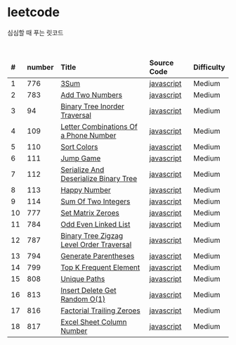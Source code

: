 # leetcode

<p>심심할 때 푸는 릿코드</p>
<br/>

<table>
<thead>
    <tr>
       <td><b>#</b></td>
       <td><b>number</b></td>
       <td><b>Title</b></td>
       <td><b>Source Code</b></td>
       <td><b>Difficulty</b></td>
    </tr>
</thead>
<tbody>
    <tr>
        <td>1</td>
        <td>776</td>
        <td><a href="https://leetcode.com/explore/interview/card/top-interview-questions-medium/103/array-and-strings/776/">3Sum</a></td>
        <td><a href="https://github.com/leedoopal/leetcode/blob/main/776-3Sum/3Sum.js">javascript</a></td>
        <td>Medium</td>  
    </tr>
    <tr>
        <td>2</td>
        <td>783</td>
        <td><a href="https://leetcode.com/explore/interview/card/top-interview-questions-medium/107/linked-list/783/">Add Two Numbers</a></td>
        <td><a href="https://github.com/leedoopal/leetcode/blob/main/783-AddTwoNumbers/AddTwoNumbers.js">javascript</a></td>
        <td>Medium</td>  
    </tr>
    <tr>
        <td>3</td>
        <td>94</td>
        <td><a href="https://leetcode.com/problems/binary-tree-inorder-traversal/">Binary Tree Inorder Traversal</a></td>
        <td><a href="https://github.com/leedoopal/leetcode/blob/main/94-BinaryTreeInorderTraversal/BinaryTreeInorderTraversal.js">javascript</a></td>
        <td>Medium</td>  
    </tr>
    <tr>
        <td>4</td>
        <td>109</td>
        <td><a href="https://leetcode.com/explore/interview/card/top-interview-questions-medium/109/backtracking/793/">Letter Combinations Of a Phone Number</a></td>
        <td><a href="https://github.com/leedoopal/leetcode/blob/main/109-LetterCombinationsOfAPhoneNumber/LetterCombinationsOfAPhoneNumber.js">javascript</a></td>
        <td>Medium</td>  
    </tr>
    <tr>
        <td>5</td>
        <td>110</td>
        <td><a href="https://leetcode.com/explore/interview/card/top-interview-questions-medium/110/sorting-and-searching/798/">Sort Colors</a></td>
        <td><a href="https://github.com/leedoopal/leetcode/blob/main/110-SortColors/SortColors.js">javascript</a></td>
        <td>Medium</td>  
    </tr>
    <tr>
        <td>6</td>
        <td>111</td>
        <td><a href="https://leetcode.com/explore/interview/card/top-interview-questions-medium/111/dynamic-programming/807/">Jump Game</a></td>
        <td><a href="https://github.com/leedoopal/leetcode/blob/main/111-JumpGame/JumpGame.js">javascript</a></td>
        <td>Medium</td>  
    </tr>
    <tr>
        <td>7</td>
        <td>112</td>
        <td><a href="https://leetcode.com/explore/interview/card/top-interview-questions-medium/112/design/812/">Serialize And Deserialize Binary Tree</a></td>
        <td><a href="https://github.com/leedoopal/leetcode/blob/main/112-SerializeAndDeserializeBinaryTree/SerializeAndDeserializeBinaryTree.js">javascript</a></td>
        <td>Medium</td>  
    </tr>
    <tr>
        <td>8</td>
        <td>113</td>
        <td><a href="https://leetcode.com/explore/interview/card/top-interview-questions-medium/113/math/815/">Happy Number</a></td>
        <td><a href="https://github.com/leedoopal/leetcode/blob/main/113-HappyNumber/HappyNumber.js">javascript</a></td>
        <td>Medium</td>  
    </tr>
    <tr>
        <td>9</td>
        <td>114</td>
        <td><a href="https://leetcode.com/explore/interview/card/top-interview-questions-medium/114/others/822/">Sum Of Two Integers</a></td>
        <td><a href="https://github.com/leedoopal/leetcode/blob/main/114-SumOfTwoIntegers/SumOfTwoIntegers.js">javascript</a></td>
        <td>Medium</td>  
    </tr>
    <tr>
        <td>10</td>
        <td>777</td>
        <td><a href="https://leetcode.com/explore/interview/card/top-interview-questions-medium/103/array-and-strings/777/">Set Matrix Zeroes</a></td>
        <td><a href="https://github.com/leedoopal/leetcode/blob/main/777-SetMatrixZeroes/SetMatrixZeroes.js">javascript</a></td>
        <td>Medium</td>  
    </tr>
    <tr>
        <td>11</td>
        <td>784</td>
        <td><a href="https://leetcode.com/explore/interview/card/top-interview-questions-medium/107/linked-list/784/">Odd Even Linked List</a></td>
        <td><a href="https://github.com/leedoopal/leetcode/blob/main/784-OddEvenLinkedList/OddEvenLinkedList.js">javascript</a></td>
        <td>Medium</td>  
    </tr>
    <tr>
        <td>12</td>
        <td>787</td>
        <td><a href="https://leetcode.com/explore/interview/card/top-interview-questions-medium/108/trees-and-graphs/787/">Binary Tree Zigzag Level Order Traversal</a></td>
        <td><a href="https://github.com/leedoopal/leetcode/blob/main/787-BinaryTreeZigzagLevelOrderTraversal/BinaryTreeZigzagLevelOrderTraversal.js">javascript</a></td>
        <td>Medium</td>  
    </tr>
    <tr>
        <td>13</td>
        <td>794</td>
        <td><a href="https://leetcode.com/explore/interview/card/top-interview-questions-medium/109/backtracking/794/">Generate Parentheses</a></td>
        <td><a href="https://github.com/leedoopal/leetcode/blob/main/794-GenerateParentheses/GenerateParentheses.js">javascript</a></td>
        <td>Medium</td>  
    </tr>
    <tr>
        <td>14</td>
        <td>799</td>
        <td><a href="https://leetcode.com/explore/interview/card/top-interview-questions-medium/110/sorting-and-searching/799/">Top K Frequent Element</a></td>
        <td><a href="https://github.com/leedoopal/leetcode/blob/main/799-TopKFrequentElements/TopKFrequentElements.js">javascript</a></td>
        <td>Medium</td>  
    </tr>
    <tr>
        <td>15</td>
        <td>808</td>
        <td><a href="https://leetcode.com/explore/interview/card/top-interview-questions-medium/111/dynamic-programming/808/">Unique Paths</a></td>
        <td><a href="https://github.com/leedoopal/leetcode/blob/main/808-UniquePaths/UniquePaths.js">javascript</a></td>
        <td>Medium</td>  
    </tr>
    <tr>
        <td>16</td>
        <td>813</td>
        <td><a href="https://leetcode.com/explore/interview/card/top-interview-questions-medium/112/design/813/">Insert Delete Get Random O(1)</a></td>
        <td><a href="https://github.com/leedoopal/leetcode/blob/main/813-InsertDeleteGetRandomO(1)/InsertDeleteGetRandomO(1).js">javascript</a></td>
        <td>Medium</td>  
    </tr>
    <tr>
        <td>17</td>
        <td>816</td>
        <td><a href="https://leetcode.com/explore/interview/card/top-interview-questions-medium/113/math/816/">Factorial Trailing Zeroes</a></td>
        <td><a href="https://github.com/leedoopal/leetcode/blob/main/816-FactorialTrailingZeroes/FactorialTrailingZeroes.js">javascript</a></td>
        <td>Medium</td>  
    </tr>
<tr>
        <td>18</td>
        <td>817</td>
        <td><a href="https://leetcode.com/explore/interview/card/top-interview-questions-medium/113/math/817/">Excel Sheet Column Number</a></td>
        <td><a href="https://github.com/leedoopal/leetcode/blob/main/817-ExcelSheetColumnNumber/ExcelSheetColumnNumber.js">javascript</a></td>
        <td>Medium</td>  
    </tr>
</tbody>
</table>
